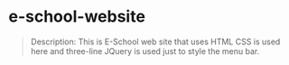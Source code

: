 # e-school-website
> Description: This is E-School web site that uses HTML CSS is used here and three-line JQuery is used just to style the menu bar.
